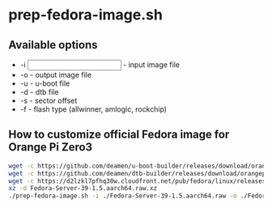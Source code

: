# prep-fedora-image.sh
## Available options
* -i <input file> - input image file
* -o <output file> - output image file
* -u <u-boot file> - u-boot file
* -d <dtb file> - dtb file
* -s <sector offset> - sector offset
* -f <flash type> - flash type (allwinner, amlogic, rockchip)

## How to customize official Fedora image for Orange Pi Zero3
```bash
wget -c https://github.com/deamen/u-boot-builder/releases/download/orangepi_zero3.v2023.11.7/u-boot_orangepi_zero3.bin
wget -c https://github.com/deamen/dtb-builder/releases/download/orangepi_zero3.v2023.11.7.2/dtb_orangepi_zero3.dtb -O sun50i-h616-orangepi-zero3.dtb
wget -c https://d2lzkl7pfhq30w.cloudfront.net/pub/fedora/linux/releases/39/Server/aarch64/images/Fedora-Server-39-1.5.aarch64.raw.xz
xz -d Fedora-Server-39-1.5.aarch64.raw.xz
./prep-fedora-image.sh -i ./Fedora-Server-39-1.5.aarch64.raw -o ./Fedora-Server-39-1.5.aarch64-opizw3.raw -u  u-boot_orangepi_zero3.bin -s 8 -d sun50i-h616-orangepi-zero3.dtb -f allwinner
```